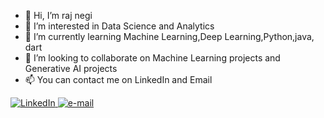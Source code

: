 - 👋 Hi, I’m raj negi
- 👀 I’m interested in Data Science and Analytics 
- 🌱 I’m currently learning Machine Learning,Deep Learning,Python,java, dart
- 💞️ I’m looking to collaborate on Machine Learning projects and Generative AI projects
- 📫 You can contact me on LinkedIn and Email
<div>
  <a href ="https://www.linkedin.com/in/vivek-negi-40a467252/"><img src="https://img.shields.io/badge/LinkedIn-blue?style=flat-square&logo=linkedin" alt ="LinkedIn">
  </a>
  <a href="mailto:vn7455861496@gmail.com">
        <img src="https://img.shields.io/badge/Email-blue?style=flat-square&logo=gmail&logoColor=white" alt="e-mail">
    </a>
</div>


<!---
rajnegi0226/rajnegi0226 is a ✨ special ✨ repository because its `README.md` (this file) appears on your GitHub profile.
You can click the Preview link to take a look at your changes.
--->
